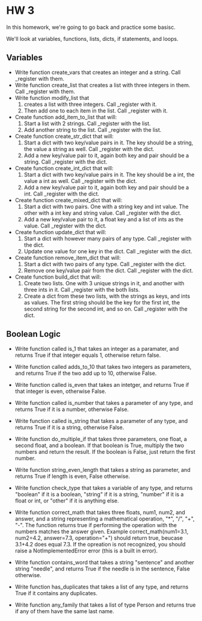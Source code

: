 # HW 3
In this homework, we're going to go back and practice some basisc.

We'll look at variables, functions, lists, dicts, if statements, and loops.

## Variables
- Write function create_vars that creates an integer and a string. Call _register with them.
- Write function create_list that creates a list with three integers in them. Call _register with them.
- Write function modify_list that
    1. creates a list with three integers. Call _register with it.
    2. Then add one to each item in the list. Call _register with it.
- Create function add_item_to_list that will:
    1. Start a list with 2 strings. Call _register with the list.
    2. Add another string to the list. Call _register with the list.
- Create function create_str_dict that will:
    1. Start a dict with two key/value pairs in it. The key should be a string, the value a string as well. Call _register with the dict.
    2. Add a new key/value pair to it, again both key and pair should be a string. Call _register with the dict.
- Create function create_int_dict that will:
    1. Start a dict with two key/value pairs in it. The key should be a int, the value a int as well. Call _register with the dict.
    2. Add a new key/value pair to it, again both key and pair should be a int. Call _register with the dict.
- Create function create_mixed_dict that will:
    1. Start a dict with two pairs. One with a string key and int value. The other with a int key and string value. Call _register with the dict.
    2. Add a new key/value pair to it, a float key and a list of ints as the value. Call _register with the dict.
- Create function update_dict that will:
    1. Start a dict with however many pairs of any type. Call _register with the dict.
    2. Update one value for one key in the dict. Call _register with the dict.
- Create function remove_item_dict that will:
    1. Start a dict with two pairs of any type. Call _register with the dict.
    2. Remove one key/value pair from the dict. Call _register with the dict.
- Create function build_dict that will:
    1. Create two lists. One with 3 unique strings in it, and another with three ints in it. Call _register with the both lists.
    2. Create a dict from these two lists, with the strings as keys, and ints as values. The first string should be the key for the first int, the second string for the second int, and so on. Call _register with the dict.

## Boolean Logic
- Write function called is_1 that takes an integer as a paramater, and returns True if that integer equals 1, otherwise return false.
- Write function called adds_to_10 that takes two integers as parameters, and returns True if the two add up to 10, otherwise False.
- Write function called is_even that takes an intetger, and returns True if that integer is even, otherwise False.
- Write function called is_number that takes a parameter of any type, and returns True if it is a number, otherwise False.
- Write function called is_string that takes a parameter of any type, and returns True if it is a string, otherwise False.
- Write function do_multiple_if that takes three parameters, one float, a second float, and a boolean. If that boolean is True, multiply the two numbers and return the result. If the boolean is False, just return the first number.
- Write function string_even_length that takes a string as parameter, and returns True if length is even, False otherwise.
- Write function check_type that takes a variable of any type, and returns "boolean" if it is a boolean, "string" if it is a string, "number" if it is a float or int, or "other" if it is anything else.

- Write function correct_math that takes three floats, num1, num2, and answer, and a string representing a mathematical operation, "*", "/", "+", "-". The function returns true if performing the operation with the numbers matches the answer given. Example correct_math(num1=3.1, num2=4.2, answer=7.3, operation="+") should return true, beucase 3.1+4.2 does equal 7.3. If the opreation is not recognized, you should raise a NotImplementedError error (this is a built in error).
- Write function contains_word that takes a string "sentence" and another string "needle", and returns True if the needle is in the sentence, False otherwise.
- Write function has_duplicates that takes a list of any type, and returns True if it contains any duplicates.
- Write function any_family that takes a list of type Person and returns true if any of them have the same last name.